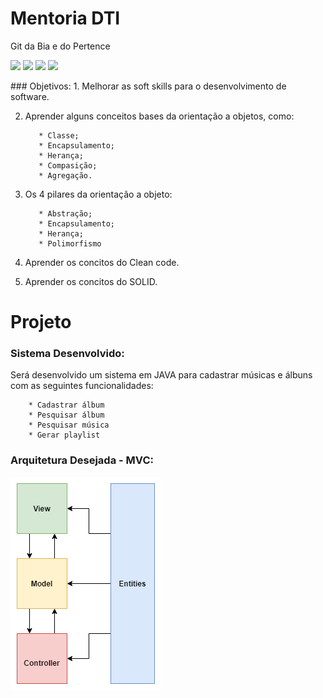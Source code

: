 # Mentoria DTI
Git da Bia e do Pertence 
<p align="left">
<img src="https://img.shields.io/badge/JAVA-red?labelColor=red&logo=java&logoColor=white">
<img src="https://img.shields.io/badge/-API-grey">
<img src="https://img.shields.io/badge/-Mongo DB-yellow"> 
<img src="https://img.shields.io/badge/-Spring Boot-green">
</p>
### Objetivos: 
1. Melhorar as soft skills para o desenvolvimento de software.

2. Aprender alguns conceitos bases da orientação a objetos, como:
   
          * Classe;
          * Encapsulamento;
          * Herança;
          * Compasição;
          * Agregação.
   
3. Os 4 pilares da orientação a objeto:
   
          * Abstração;
          * Encapsulamento;
          * Herança;
          * Polimorfismo
   
4. Aprender os concitos do Clean code.

5. Aprender os concitos do SOLID.

# Projeto

###  Sistema Desenvolvido:
Será desenvolvido um sistema em JAVA para cadastrar músicas e álbuns com as seguintes funcionalidades:

        * Cadastrar álbum
        * Pesquisar álbum
        * Pesquisar música
        * Gerar playlist
    
###  Arquitetura Desejada - MVC:

![](images/mvc.png)

